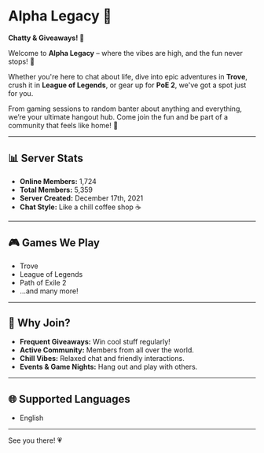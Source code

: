 # Alpha Legacy 🌟  
**Chatty & Giveaways! 🎁**  

Welcome to **Alpha Legacy** – where the vibes are high, and the fun never stops! 🎉  

Whether you're here to chat about life, dive into epic adventures in **Trove**, crush it in **League of Legends**, or gear up for **PoE 2**, we've got a spot just for you.  

From gaming sessions to random banter about anything and everything, we’re your ultimate hangout hub. Come join the fun and be part of a community that feels like home! 💖  

---

## 📊 Server Stats

- **Online Members:** 1,724  
- **Total Members:** 5,359  
- **Server Created:** December 17th, 2021  
- **Chat Style:** Like a chill coffee shop ☕  

---

## 🎮 Games We Play

- Trove  
- League of Legends  
- Path of Exile 2  
- …and many more!  

---

## 🎁 Why Join?

- **Frequent Giveaways:** Win cool stuff regularly!  
- **Active Community:** Members from all over the world.  
- **Chill Vibes:** Relaxed chat and friendly interactions.  
- **Events & Game Nights:** Hang out and play with others.  

---

## 🌐 Supported Languages

- English  

---

See you there! 💗